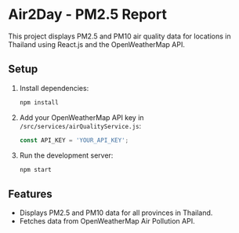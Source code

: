 # Air2Day - PM2.5 Report

This project displays PM2.5 and PM10 air quality data for locations in Thailand using React.js and the OpenWeatherMap API.

## Setup
1. Install dependencies:
   ```bash
   npm install
   ```
2. Add your OpenWeatherMap API key in `/src/services/airQualityService.js`:
   ```javascript
   const API_KEY = 'YOUR_API_KEY';
   ```
3. Run the development server:
   ```bash
   npm start
   ```

## Features
- Displays PM2.5 and PM10 data for all provinces in Thailand.
- Fetches data from OpenWeatherMap Air Pollution API.
